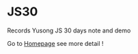 # JS30
Records Yusong JS 30 days note and demo

Go to [Homepage][] see more detail !

[Homepage]:https://sky172839465.github.io/course/js30/